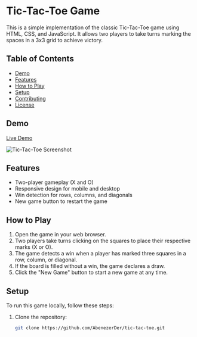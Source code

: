 # Tic-Tac-Toe Game

This is a simple implementation of the classic Tic-Tac-Toe game using HTML, CSS, and JavaScript. It allows two players to take turns marking the spaces in a 3x3 grid to achieve victory.

## Table of Contents

- [Demo](#demo)
- [Features](#features)
- [How to Play](#how-to-play)
- [Setup](#setup)
- [Contributing](#contributing)
- [License](#license)

## Demo

[Live Demo](#) <!-- Add a link to the live demo if available -->

![Tic-Tac-Toe Screenshot](screenshot.png) <!-- If you have a screenshot, add it here -->

## Features

- Two-player gameplay (X and O)
- Responsive design for mobile and desktop
- Win detection for rows, columns, and diagonals
- New game button to restart the game

## How to Play

1. Open the game in your web browser.
2. Two players take turns clicking on the squares to place their respective marks (X or O).
3. The game detects a win when a player has marked three squares in a row, column, or diagonal.
4. If the board is filled without a win, the game declares a draw.
5. Click the "New Game" button to start a new game at any time.

## Setup

To run this game locally, follow these steps:

1. Clone the repository:

   ```bash
   git clone https://github.com/AbenezerDer/tic-tac-toe.git
